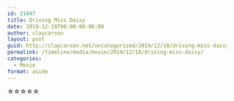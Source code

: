 ```yaml
---
id: 21047
title: Driving Miss Daisy
date: 2019-12-18T00:00:00-06:00
author: claycarson
layout: post
guid: http://claycarson.net/uncategorized/2019/12/18/driving-miss-daisy/
permalink: /timeline/media/movie/2019/12/18/driving-miss-daisy/
categories:
  - Movie
format: aside
---
```

<div class="media-details"></div>

<div class="media-creator"></div>

<div class="media-rating">☆☆☆☆☆</div>